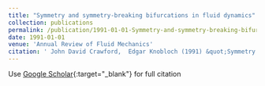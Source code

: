 ```yaml
---
title: "Symmetry and symmetry-breaking bifurcations in fluid dynamics"
collection: publications
permalink: /publication/1991-01-01-Symmetry-and-symmetry-breaking-bifurcations-in-fluid-dynamics
date: 1991-01-01
venue: 'Annual Review of Fluid Mechanics'
citation: ' John David Crawford,  Edgar Knobloch (1991) &quot;Symmetry and symmetry-breaking bifurcations in fluid dynamics.&quot; <i>Annual Review of Fluid Mechanics</i>. 23, 341--387.'
---
```

Use [Google Scholar](https://scholar.google.com/scholar?q=Symmetry+and+symmetry+breaking+bifurcations+in+fluid+dynamics){:target="_blank"} for full citation